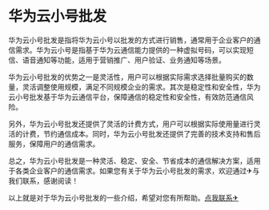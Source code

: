 # 华为云小号批发

华为云小号批发是指将华为云小号以批发的方式进行销售，通常用于企业客户的通信需求。华为云小号是指基于华为云通信能力提供的一种虚拟号码，可以实现短信、语音通知等功能，适用于营销推广、用户验证、业务通知等场景。

华为云小号批发的优势之一是灵活性，用户可以根据实际需求选择批量购买的数量，灵活调整使用规模，满足不同规模企业的需求。其次是稳定性和安全性，华为云小号批发基于华为云通信平台，保障通信的稳定性和安全性，有效防范通信风险。

另外，华为云小号批发还提供了灵活的计费方式，用户可以根据实际使用量进行灵活的计费，节约通信成本。同时，华为云小号批发还提供了完善的技术支持和售后服务，保障用户的通信需求。

总之，华为云小号批发是一种灵活、稳定、安全、节省成本的通信解决方案，适用于各类企业客户的通信需求。如果您有关于华为云小号批发的需求，欢迎通过✈与我们联系，感谢阅读！

以上就是对于华为云小号批发的一些介绍，希望对您有所帮助。[点我联系✈](https://ai.G208.com)
